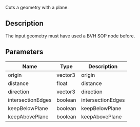 Cuts a geometry with a plane.


## Description

The input geometry must have used a BVH SOP node before.


## Parameters

<table>
<thead>
	<tr>
		<th>Name</th>
		<th>Type</th>
		<th>Description</th>
	</tr>
</thead>
<tr>
	<td>origin</td>
	<td><div class='bg-blue-800 px-2 py-px text-white rounded-sm'>vector3</div></td>
	<td>origin</td>
</tr>
<tr>
	<td>distance</td>
	<td><div class='bg-yellow-800 px-2 py-px text-white rounded-sm'>float</div></td>
	<td>distance</td>
</tr>
<tr>
	<td>direction</td>
	<td><div class='bg-blue-800 px-2 py-px text-white rounded-sm'>vector3</div></td>
	<td>direction</td>
</tr>
<tr>
	<td>intersectionEdges</td>
	<td><div class='bg-emerald-800 px-2 py-px text-white rounded-sm'>boolean</div></td>
	<td>intersectionEdges</td>
</tr>
<tr>
	<td>keepBelowPlane</td>
	<td><div class='bg-emerald-800 px-2 py-px text-white rounded-sm'>boolean</div></td>
	<td>keepBelowPlane</td>
</tr>
<tr>
	<td>keepAbovePlane</td>
	<td><div class='bg-emerald-800 px-2 py-px text-white rounded-sm'>boolean</div></td>
	<td>keepAbovePlane</td>
</tr>
</table>